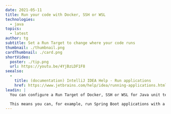 ```yaml
---
date: 2021-05-11
title: Run your code with Docker, SSH or WSL
technologies:
  - java
topics:
  - latest
author: tg
subtitle: Set a Run Target to change where your code runs
thumbnail: ./thumbnail.png
cardThumbnail: ./card.png
shortVideo:
  poster: ./tip.png
  url: https://youtu.be/4YjBzLDF1F8
seealso:
  - 
    title: (documentation) IntelliJ IDEA Help - Run applications
    href: https://www.jetbrains.com/help/idea/running-applications.html
leadin: |
  You can configure a Run Target of Docker, SSH or WSL for Java unit tests, Maven and Gradle projects, and for Spring Boot, Micronaut and Quarkus applications.

  This means you can, for example, run Spring Boot applications with a Docker target.
---
```


